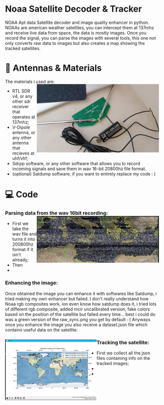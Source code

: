 # Noaa Satellite Decoder & Tracker
NOAA Apt data Satellite decoder and image quality enhancer in python. NOAAs are american weather satellites, you can intercept them at 137mhz and receive live data from space, the data is mostly images. Once you record the signal, you can parse the images with several tools, this one not only converts raw data to images but also creates a map showing the tracked satellites. 

# 📡 Antennas & Materials
The materials i used are: <img src="media/sdr-antenna.jpg" align="right" width="400">
- RTL SDR v4, or any other sdr receiver that operates at 137mhz;
- V-Dipole antenna, or any other antenna that recieves at uhf/vhf;
- Sdrpp software, or any other software that allows you to record incoming signals and save them in wav 16-bit 20800hz file format.
- (optional) Satdump software, if you want to entirely replace my code : (

# 💻 Code

### Parsing data from the wav 16bit recording: <img src="media/noaa-img1.jpg" align="right" width="400">
- First we take the wav file and turns it into 200800hz format if it isn't already;
- Then
- 

### Enhancing the image:
Once obtained the image you can enhance it with softwares like Satdump, i tried making my own enhancer but failed. I don't really understand how Noaa rgb composites work, ion even know how satdump does it, i tried lots of different rgb composite, added mcir uncalibrated version, fake colors based on the position of the satellite but failed every time... best i could do was a green version of the raw_sync.png you get by default : (
Anyways once you enhance the image you also receive a dataset.json file which contains useful data on the satellite. 

### Tracking the satellite: <img src="media/noaa_map3.png" align="left" width="300">
- First we collect all the json files containing info on the tracked images;
-
-
  

